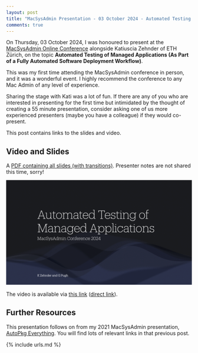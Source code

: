 ```yaml
---
layout: post
title: "MacSysAdmin Presentation - 03 October 2024 - Automated Testing of Managed Applications"
comments: true
---
```


On Thursday, 03 October 2024, I was honoured to present at the [MacSysAdmin Online Conference](https://docs.macsysadmin.se/2024/) alongside Katiuscia Zehnder of ETH Zürich, on the topic **Automated Testing of Managed Applications (As Part of a Fully Automated Software Deployment Workflow)**.

This was my first time attending the MacSysAdmin conference in person, and it was a wonderful event. I highly recommend the conference to any Mac Admin of any level of experience. 

Sharing the stage with Kati was a lot of fun. If there are any of you who are interested in presenting for the first time but intimidated by the thought of creating a 55 minute presentation, consider asking one of us more experienced presenters (maybe you have a colleague) if they would co-present.

This post contains links to the slides and video.

## Video and Slides

A [PDF containing all slides (with transitions)](/assets/documents/MacSysAdmin_2024_GPugh_KZehnder.pdf). Presenter notes are not shared this time, sorry!

![Presentation slide 1](/assets/images/MacSysAdmin2024.png)

The video is available via [this link](https://docs.macsysadmin.se/2024/) ([direct link](https://docs.macsysadmin.se/2024/video/Day3Session2.mp4)).

## Further Resources

This presentation follows on from my 2021 MacSysAdmin presentation, [AutoPkg Everything](https://grahamrpugh.com/2021/10/05/macsysadmin-presentation.html). You will find lots of relevant links in that previous post.

{% include urls.md %}
